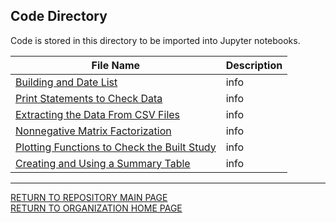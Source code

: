## Code Directory
Code is stored in this directory to be imported into Jupyter notebooks.

|    File Name   |  Description  |
|       ---      |      ---      |
| [Building and Date List](https://github.com/NSF-GHOST/WiFi/blob/main/src/buildings.py)                        | info |
| [Print Statements to Check Data](https://github.com/NSF-GHOST/WiFi/blob/main/src/checks.py)                   | info |
| [Extracting the Data From CSV Files](https://github.com/NSF-GHOST/WiFi/blob/main/src/extraction.py)           | info |
| [Nonnegative Matrix Factorization](https://github.com/NSF-GHOST/WiFi/blob/main/src/nmf_file.py)               | info |
| [Plotting Functions to Check the Built Study](https://github.com/NSF-GHOST/WiFi/blob/main/src/plots.py)       | info |
| [Creating and Using a Summary Table](https://github.com/NSF-GHOST/WiFi/blob/main/src/table.py)                | info |


---
[RETURN TO REPOSITORY MAIN PAGE](https://github.com/NSF-GHOST/WiFi)  
[RETURN TO ORGANIZATION HOME PAGE](https://github.com/NSF-GHOST)  